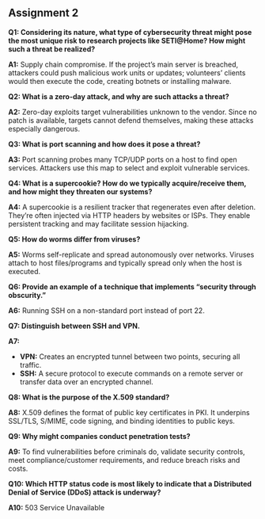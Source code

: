 ## Assignment 2

**Q1: Considering its nature, what type of cybersecurity threat might pose the most unique risk to research projects like SETI\@Home? How might such a threat be realized?**

**A1:** Supply chain compromise. If the project’s main server is breached, attackers could push malicious work units or updates; volunteers’ clients would then execute the code, creating botnets or installing malware.

**Q2: What is a zero-day attack, and why are such attacks a threat?**

**A2:** Zero-day exploits target vulnerabilities unknown to the vendor. Since no patch is available, targets cannot defend themselves, making these attacks especially dangerous.

**Q3: What is port scanning and how does it pose a threat?**

**A3:** Port scanning probes many TCP/UDP ports on a host to find open services. Attackers use this map to select and exploit vulnerable services.

**Q4: What is a supercookie? How do we typically acquire/receive them, and how might they threaten our systems?**

**A4:** A supercookie is a resilient tracker that regenerates even after deletion. They’re often injected via HTTP headers by websites or ISPs. They enable persistent tracking and may facilitate session hijacking.

**Q5: How do worms differ from viruses?**

**A5:** Worms self-replicate and spread autonomously over networks. Viruses attach to host files/programs and typically spread only when the host is executed.

**Q6: Provide an example of a technique that implements “security through obscurity.”**

**A6:** Running SSH on a non-standard port instead of port 22.

**Q7: Distinguish between SSH and VPN.**

**A7:**

* **VPN:** Creates an encrypted tunnel between two points, securing all traffic.
* **SSH:** A secure protocol to execute commands on a remote server or transfer data over an encrypted channel.

**Q8: What is the purpose of the X.509 standard?**

**A8:** X.509 defines the format of public key certificates in PKI. It underpins SSL/TLS, S/MIME, code signing, and binding identities to public keys.

**Q9: Why might companies conduct penetration tests?**

**A9:** To find vulnerabilities before criminals do, validate security controls, meet compliance/customer requirements, and reduce breach risks and costs.

**Q10: Which HTTP status code is most likely to indicate that a Distributed Denial of Service (DDoS) attack is underway?**

**A10:** 503 Service Unavailable